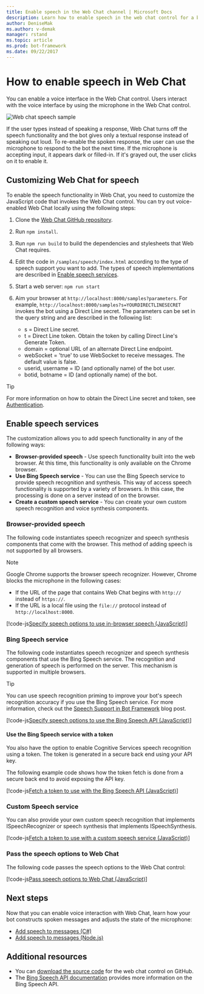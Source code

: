 ```yaml
---
title: Enable speech in the Web Chat channel | Microsoft Docs
description: Learn how to enable speech in the web chat control for a bot connected to the Web Chat channel.
author: DeniseMak
ms.author: v-demak
manager: rstand
ms.topic: article
ms.prod: bot-framework
ms.date: 09/22/2017
---
```


# How to enable speech in Web Chat
You can enable a voice interface in the Web Chat control. Users interact with the voice interface by using the microphone in the Web Chat control.

![Web chat speech sample](~/media/channel-webchat/webchat-sample-speech.png)

If the user types instead of speaking a response, Web Chat turns off the speech functionality and the bot gives only a textual response instead of speaking out loud. To re-enable the spoken response, the user can use the microphone to respond to the bot the next time. If the microphone is accepting input, it appears dark or filled-in. If it's grayed out, the user clicks on it to enable it.

## Customizing Web Chat for speech
To enable the speech functionality in Web Chat, you need to customize the JavaScript code that invokes the Web Chat control. You can try out voice-enabled Web Chat locally using the following steps: 

1. Clone the <a href="https://github.com/Microsoft/BotFramework-WebChat/">Web Chat GitHub repository</a>.
2. Run `npm install`.
3. Run `npm run build` to build the dependencies and stylesheets that Web Chat requires.
4. Edit the code in `/samples/speech/index.html` according to the type of speech support you want to add. The types of speech implementations are described in [Enable speech services](#enable-speech-services). 
5. Start a web server: `npm run start`
6. Aim your browser at `http://localhost:8000/samples?parameters`. For example, `http://localhost:8000/samples?s=YOURDIRECTLINESECRET` invokes the bot using a Direct Line secret. The parameters can be set in the query string and are described in the following list:

   * s = Direct Line secret.
   * t = Direct Line token. Obtain the token by calling Direct Line's Generate Token.
   * domain = optional URL of an alternate Direct Line endpoint.
   * webSocket = 'true' to use WebSocket to receive messages. The default value is false.
   * userid, username = ID (and optionally name) of the bot user.
   * botid, botname = ID (and optionally name) of the bot.

> [!TIP]
> For more information on how to obtain the Direct Line secret and token, see [Authentication](https://docs.microsoft.com/en-us/bot-framework/rest-api/bot-framework-rest-direct-line-3-0-authentication).

## Enable speech services
The customization allows you to add speech functionality in any of the following ways:

* **Browser-provided speech** - Use speech functionality built into the web browser. At this time, this functionality is only available on the Chrome browser.
* **Use Bing Speech service** - You can use the Bing Speech service to provide speech recognition and synthesis. This way of access speech functionality is supported by a variety of browsers. In this case, the processing is done on a server instead of on the browser.
* **Create a custom speech service** - You can create your own custom speech recognition and voice synthesis components.

### Browser-provided speech

The following code instantiates speech recognizer and speech synthesis components that come with the browser. This method of adding speech is not supported by all browsers. 

> [!NOTE] 
> Google Chrome supports the browser speech recognizer. However, Chrome blocks the microphone in the following cases:
> * If the URL of the page that contains Web Chat begins with `http://` instead of `https://`.
> * If the URL is a local file using the `file://` protocol instead of `http://localhost:8000`.

[!code-js[Specify speech options to use in-browser speech (JavaScript)](./includes/code/channel-connect-webchat-speech.js#BrowserSpeech)]

### Bing Speech service

The following code instantiates speech recognizer and speech synthesis components that use the Bing Speech service. The recognition and generation of speech is performed on the server. This mechanism is supported in multiple browsers. 

> [!TIP]
> You can use speech recognition priming to improve your bot's speech recognition accuracy if you use the Bing Speech service. For more information, check out the [Speech Support in Bot Framework](https://blog.botframework.com/2017/06/26/Speech-To-Text) blog post.

[!code-js[Specify speech options to use the Bing Speech API (JavaScript)](./includes/code/channel-connect-webchat-speech.js#BingSpeech)]

#### Use the Bing Speech service with a token

You also have the option to enable Cognitive Services speech recognition using a token. The token is generated in a secure back end using your API key.

The following example code shows how the token fetch is done from a secure back end to avoid exposing the API key.

[!code-js[Fetch a token to use with the Bing Speech API (JavaScript)](./includes/code/channel-connect-webchat-speech.js#FetchToken)]

### Custom Speech service

You can also provide your own custom speech recognition that implements ISpeechRecognizer or speech synthesis that implements ISpeechSynthesis. 

[!code-js[Fetch a token to use with a custom speech service (JavaScript)](./includes/code/channel-connect-webchat-speech.js#CustomSpeechService)]

### Pass the speech options to Web Chat

The following code passes the speech options to the Web Chat control:

[!code-js[Pass speech options to Web Chat (JavaScript)](./includes/code/channel-connect-webchat-speech.js#PassSpeechOptionsToWebChat)]

## Next steps
Now that you can enable voice interaction with Web Chat, learn how your bot constructs spoken messages and adjusts the state of the microphone:
* [Add speech to messages (C#)](https://docs.microsoft.com/en-us/bot-framework/dotnet/bot-builder-dotnet-text-to-speech)
* [Add speech to messages (Node.js)](https://docs.microsoft.com/en-us/bot-framework/nodejs/bot-builder-nodejs-text-to-speech)

## Additional resources

* You can [download the source code](https://github.com/Microsoft/BotFramework-WebChat) for the web chat control on GitHub.
* The [Bing Speech API documentation](https://docs.microsoft.com/en-us/azure/cognitive-services/speech/home) provides more information on the Bing Speech API.

